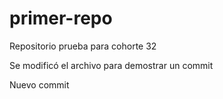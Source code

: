 # primer-repo
Repositorio prueba para cohorte 32 

Se modificó el archivo para demostrar un commit

Nuevo commit